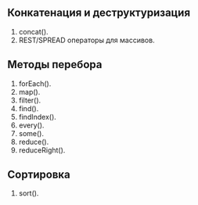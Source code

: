 ## Конкатенация и деструктуризация

1. concat().
2. REST/SPREAD операторы для массивов.

## Методы перебора

1. forEach().
2. map().
3. filter().
4. find().
5. findIndex().
6. every().
7. some().
8. reduce().
9. reduceRight().

## Сортировка

1. sort().